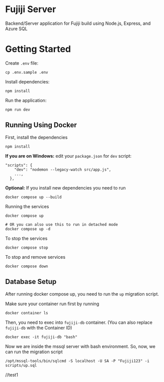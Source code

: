 # Fujiji Server

Backend/Server application for Fujiji build using Node.js, Express, and Azure SQL

# Getting Started

Create `.env` file:

```
cp .env.sample .env
```

Install dependencies:

```
npm install
```

Run the application:

```
npm run dev
```

## Running Using Docker

First, install the dependencies

```
npm install
```

**If you are on Windows:** edit your `package.json` for `dev` script:

```
"scripts": {
    "dev": "nodemon --legacy-watch src/app.js",
    ...,
  },
```

**Optional:** If you install new dependencies you need to run

```
docker compose up --build
```

Running the services

```
docker compose up

# OR you can also use this to run in detached mode
docker compose up -d
```

To stop the services

```
docker compose stop
```

To stop and remove services

```
docker compose down
```

## Database Setup

After running docker compose up, you need to run the `up` migration script.

Make sure your container run first by running

```
docker container ls
```

Then, you need to exec into `fujiji-db` container. (You can also replace `fujiji-db` with the Container ID)

```
docker exec -it fujiji-db "bash"
```

Now we are inside the mssql server with bash environment. So, now, we can run the migration script

```
/opt/mssql-tools/bin/sqlcmd -S localhost -U SA -P "Fujiji123" -i scripts/up.sql
```

//test1